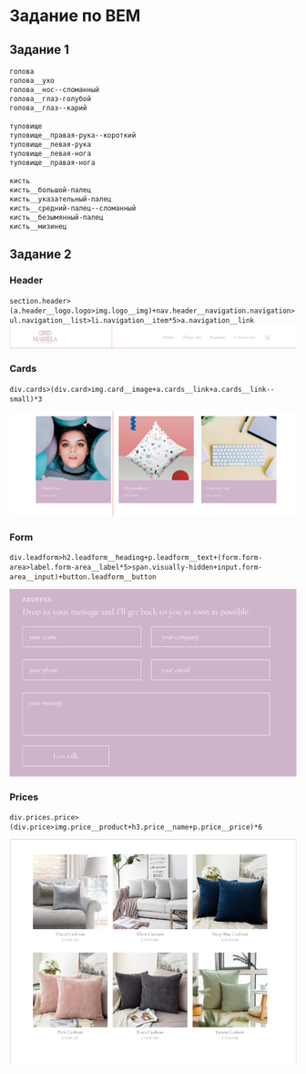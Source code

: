 # Задание по BEM

## Задание 1

```
голова
голова__ухо
голова__нос--сломанный
голова__глаз-голубой
голова__глаз--карий

туловище
туловище__правая-рука--короткий
туловище__левая-рука
туловище__левая-нога
туловище__правая-нога

кисть
кисть__большой-палец
кисть__указательный-палец
кисть__средний-палец--сломанный
кисть__безымянный-палец
кисть__мизинец
```


## Задание 2
### Header

`
section.header>(a.header__logo.logo>img.logo__img)+nav.header__navigation.navigation>ul.navigation__list>li.navigation__item*5>a.navigation__link
`
![header](/img/header.png)


### Cards

`
div.cards>(div.card>img.card__image+a.cards__link+a.cards__link--small)*3
`

![header](/img/cards.png)


### Form

`
div.leadform>h2.leadform__heading+p.leadform__text+(form.form-area>label.form-area__label*5>span.visually-hidden+input.form-area__input)+button.leadform__button
`

![form](/img/form.png)


### Prices

`
div.prices.price>(div.price>img.price__product+h3.price__name+p.price__price)*6
`

![prices](/img/prices.png)
